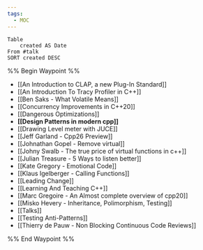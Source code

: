 ```yaml
---
tags:
  - MOC
---
```


```dataview
Table 
	created AS Date
From #talk
SORT created DESC
```

%% Begin Waypoint %%
- [[An Introduction to CLAP, a new Plug-In Standard]]
- [[An Introduction To Tracy Profiler in C++]]
- [[Ben Saks - What Volatile Means]]
- [[Concurrency Improvements in C++20]]
- [[Dangerous Optimizations]]
- **[[Design Patterns in modern cpp]]**
- [[Drawing Level meter with JUCE]]
- [[Jeff Garland - Cpp26 Preview]]
- [[Johnathan Gopel - Remove virtual]]
- [[Johny Swalb - The true price of virtual functions in c++]]
- [[Julian Treasure - 5 Ways to listen better]]
- [[Kate Gregory - Emotional Code]]
- [[Klaus Igelberger - Calling Functions]]
- [[Leading Change]]
- [[Learning And Teaching C++]]
- [[Marc Gregoire - An Almost complete overview of cpp20]]
- [[Misko Hevery - Inheritance, Polimorphism, Testing]]
- [[Talks]]
- [[Testing Anti-Patterns]]
- [[Thierry de Pauw - Non Blocking Continuous Code Reviews]]

%% End Waypoint %%
